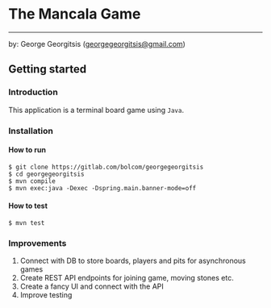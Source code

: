 # The Mancala Game
---
by: George Georgitsis (georgegeorgitsis@gmail.com)

## Getting started

### Introduction
This application is a terminal board game using `Java`. 


### Installation

#### How to run

```
$ git clone https://gitlab.com/bolcom/georgegeorgitsis
$ cd georgegeorgitsis
$ mvn compile
$ mvn exec:java -Dexec -Dspring.main.banner-mode=off
```

#### How to test
```
$ mvn test
```

### Improvements 
1. Connect with DB to store boards, players and pits for asynchronous games
2. Create REST API endpoints for joining game, moving stones etc.
3. Create a fancy UI and connect with the API 
4. Improve testing  